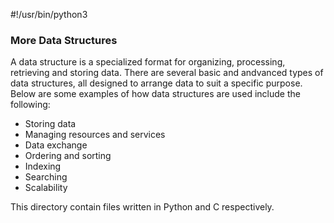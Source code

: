 #!/usr/bin/python3

### More Data Structures

A data structure is a specialized format for organizing, processing, retrieving and storing data. There are several basic and andvanced types of data structures, all designed to arrange data to suit a specific purpose.
	Below are some examples of how data structures are used include the following:
- Storing data
- Managing resources and services
- Data exchange
- Ordering and sorting
- Indexing
- Searching
- Scalability

This directory contain files written in Python and C respectively.
